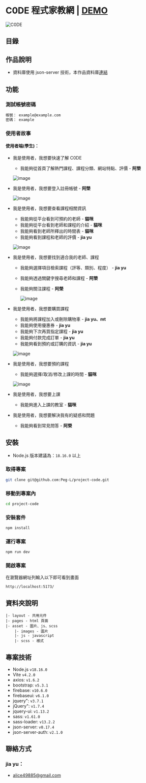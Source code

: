 # C0DE 程式家教網 | [DEMO](https://peg-l.github.io/project-code/index.html)

![C0DE](https://github.com/Peg-L/project-code/assets/134919211/c5fbf3dd-e0aa-4d00-b334-b83063b7223c)

## 目錄



## 作品說明

- 資料庫使用 json-server 技術，本作品資料庫[連結](https://github.com/Peg-L/project-code-json)

## 功能

### 測試帳號密碼

```bash
帳號： example@example.com
密碼： example
```
### 使用者故事

#### 使用者端(學生)：

- 我是使用者，我想要快速了解 C0DE

  - 我能夠從首頁了解熱門課程、課程分類、網站特點、評價 - **阿榮**
 
  ![image](https://github.com/Peg-L/project-code/assets/134919211/66789a9c-f00f-45ca-bed0-cd3b78476803)

- 我是使用者，我想要登入註冊帳號 - **阿榮**

  ![image](https://github.com/Peg-L/project-code/assets/134919211/b84f5a6d-cd93-4e8c-91c1-fa0050229c63)

- 我是使用者，我想要查看課程相關資訊

  - 我能夠從平台看到可預約的老師 - **貓咪**
  - 我能夠從平台看到老師和課程的介紹 - **貓咪**
  - 我能夠看到老師所釋出的時間表 - **貓咪**
  - 我能夠看到課程和老師的評價 - **jia yu**

  ![image](https://github.com/Peg-L/project-code/assets/134919211/ded7a7ee-eab7-4956-8721-4c4be7c3f9d2)

- 我是使用者，我想要找到適合我的老師、課程

  - 我能夠選擇項目檢索課程（評等、類別、程度） - **jia yu**
  - 我能夠透過關鍵字搜尋老師和課程 - **阿榮**
  - 我能夠關注課程 - **阿榮**
    
    ![image](https://github.com/Peg-L/project-code/assets/134919211/aa5f9dac-2987-429f-9d13-d3faa6c9783d)


- 我是使用者，我想要購買課程

  - 我能夠將課程加入或刪除購物車 - **jia yu、mt**
  - 我能夠使用優惠券 - **jia yu**
  - 我能夠下次再買指定課程 - **jia yu**
  - 我能夠付款完成訂單 - **jia yu**
  - 我能夠看到預約或訂購的資訊 - **jia yu**
 
  ![image](https://github.com/Peg-L/project-code/assets/134919211/084f090b-0150-4f2b-b6f0-78dbd3d9f65a)

- 我是使用者，我想要預約課程

  - 我能夠選擇/取消/修改上課的時間 - **貓咪**

  ![image](https://github.com/Peg-L/project-code/assets/134919211/19803631-b46c-44d6-b7f1-199589c6c514)

- 我是使用者，我想要上課

  - 我能夠進入上課的教室 - **貓咪**

- 我是使用者，我想要解決我有的疑惑和問題

  - 我能夠看到常見問答 - **阿榮**

## 安裝

- Node.js 版本建議為：`18.16.0` 以上

### 取得專案

```bash
git clone git@github.com:Peg-L/project-code.git
```

### 移動到專案內

```bash
cd project-code
```

### 安裝套件

```bash
npm install
```

### 運行專案

```bash
npm run dev
```

### 開啟專案

在瀏覽器網址列輸入以下即可看到畫面

```bash
http://localhost:5173/
```

## 資料夾說明

```
|- layout - 共用元件
|- pages - html 頁面
|- asset - 圖片、js、scss
    |- images - 圖片
    |- js - javascript
    |- scss - 樣式
```     

## 專案技術

- Node.js `v18.16.0`
- Vite `v4.2.0`
- axios: `v1.6.2`
- bootstrap: `v5.3.1`
- firebase: `v10.6.0`
- firebaseui: `v6.1.0`
- jquery": `v3.7.1`
- jQuery": `v1.7.4`
- jquery-ui: `v1.13.2`
- sass: `v1.61.0`
- sass-loader: `v13.2.2`
- json-server: `v0.17.4`
- json-server-auth: `v2.1.0`

## 聯絡方式

### jia yu：

- alice49885@gmail.com
